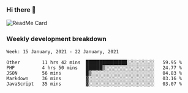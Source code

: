 ### Hi there 👋

<!--
**itzcy/itzcy** is a ✨ _special_ ✨ repository because its `README.md` (this file) appears on your GitHub profile.

Here are some ideas to get you started:

- 🔭 I’m currently working on ...
- 🌱 I’m currently learning ...
- 👯 I’m looking to collaborate on ...
- 🤔 I’m looking for help with ...
- 💬 Ask me about ...
- 📫 How to reach me: ...
- 😄 Pronouns: ...
- ⚡ Fun fact: ...
-->
![ReadMe Card](https://github-readme-stats.vercel.app/api?username=itzcy&show_icons=true&title_color=2d3198&icon_color=797cb8&text_color=24292e&bg_color=f6f8fa)

### Weekly development breakdown
<!--START_SECTION:waka-->
```text
Week: 15 January, 2021 - 22 January, 2021

Other        11 hrs 42 mins  ███████████████░░░░░░░░░░   59.95 % 
PHP          4 hrs 50 mins   ██████▒░░░░░░░░░░░░░░░░░░   24.77 % 
JSON         56 mins         █▒░░░░░░░░░░░░░░░░░░░░░░░   04.83 % 
Markdown     36 mins         ▓░░░░░░░░░░░░░░░░░░░░░░░░   03.16 % 
JavaScript   35 mins         ▓░░░░░░░░░░░░░░░░░░░░░░░░   03.07 % 
```
<!--END_SECTION:waka-->
